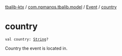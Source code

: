 [tbalib-ktx](../../index.md) / [com.npmanos.tbalib.model](../index.md) / [Event](index.md) / [country](./country.md)

# country

`val country: `[`String`](https://kotlinlang.org/api/latest/jvm/stdlib/kotlin/-string/index.html)`?`

Country the event is located in.

